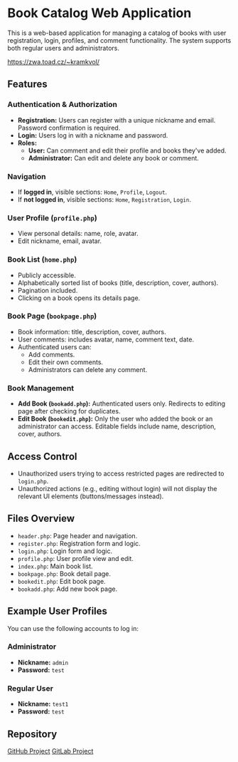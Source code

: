 # Book Catalog Web Application
This is a web-based application for managing a catalog of books with user registration, login, profiles, and comment functionality. The system supports both regular users and administrators.

https://zwa.toad.cz/~kramkvol/

## Features

### Authentication & Authorization
- **Registration:** Users can register with a unique nickname and email. Password confirmation is required.
- **Login:** Users log in with a nickname and password.
- **Roles:** 
  - **User:** Can comment and edit their profile and books they've added.
  - **Administrator:** Can edit and delete any book or comment.

### Navigation
- If **logged in**, visible sections: `Home`, `Profile`, `Logout`.
- If **not logged in**, visible sections: `Home`, `Registration`, `Login`.

### User Profile (`profile.php`)
- View personal details: name, role, avatar.
- Edit nickname, email, avatar.

### Book List (`home.php`)
- Publicly accessible.
- Alphabetically sorted list of books (title, description, cover, authors).
- Pagination included.
- Clicking on a book opens its details page.

### Book Page (`bookpage.php`)
- Book information: title, description, cover, authors.
- User comments: includes avatar, name, comment text, date.
- Authenticated users can:
  - Add comments.
  - Edit their own comments.
  - Administrators can delete any comment.

### Book Management
- **Add Book (`bookadd.php`):** Authenticated users only. Redirects to editing page after checking for duplicates.
- **Edit Book (`bookedit.php`):** Only the user who added the book or an administrator can access. Editable fields include name, description, cover, authors.

## Access Control
- Unauthorized users trying to access restricted pages are redirected to `login.php`.
- Unauthorized actions (e.g., editing without login) will not display the relevant UI elements (buttons/messages instead).

## Files Overview
- `header.php`: Page header and navigation.
- `register.php`: Registration form and logic.
- `login.php`: Login form and logic.
- `profile.php`: User profile view and edit.
- `index.php`: Main book list.
- `bookpage.php`: Book detail page.
- `bookedit.php`: Edit book page.
- `bookadd.php`: Add new book page.

## Example User Profiles
You can use the following accounts to log in:
### Administrator
- **Nickname:** `admin`
- **Password:** `test`
### Regular User
- **Nickname:** `test1`
- **Password:** `test`

## Repository
[GitHub Project](https://github.com/kramkvol/CVUT_ZWA)
[GitLab Project](https://gitlab.fel.cvut.cz/kramkvol)
